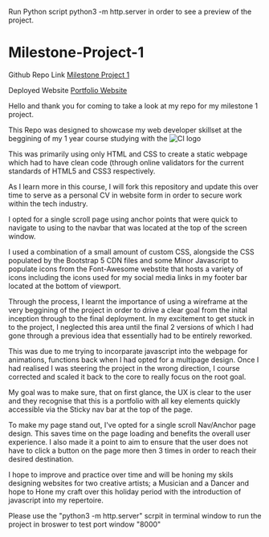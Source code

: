 Run Python script python3 -m http.server in order to see a preview of the project.

# Milestone-Project-1 

Github Repo Link [Milestone Project 1](https://github.com/T-KibCode/Milestone-Project-1-Submission-Copy)

Deployed Website [Portfolio Website](https://t-kibcode.github.io/Milestone-Project-1-Submission-Copy/)



Hello and thank you for coming to take a look at my repo for my milestone 1 project. 

This Repo was designed to showcase my web developer skillset at the beggining of my 1 year course studying with the ![CI logo](https://codeinstitute.s3.amazonaws.com/fullstack/ci_logo_small.png)

This was primarily using only HTML and CSS to create a static webpage which had to have clean code (through online validators for the current standards of HTML5 and CSS3 respectively.

As I learn more in this course, I will fork this repository and update this over time to serve as a personal CV in website form in order to secure work within the tech industry.

I opted for a single scroll page using anchor points that were quick to navigate to using to the navbar that was located at the top of the screen window.

I used a combination of a small amount of custom CSS, alongside the CSS populated by the Bootstrap 5 CDN files and some Minor Javascript to populate icons from the Font-Awesome webstite that hosts a variety of icons including the icons used for my social media links in my footer bar located at the bottom of viewport.

Through the process, I learnt the importance of using a wireframe at the very beggining of the project in order to drive a clear goal from the inital inception through to the final deployment. In my excitement to get stuck in to the project, I neglected this area until the final 2 versions of which I had gone through a previous idea that essentially had to be entirely reworked. 

This was due to me trying to incorparate javascript into the webpage for animations, functions back when I had opted for a multipage design. Once I had realised I was steering the project in the wrong direction, I course corrected and scaled it back to the core to really focus on the root goal.

My goal was to make sure, that on first glance, the UX is clear to the user and they recognise that this is a portfolio with all key elements quickly accessible via the Sticky nav bar at the top of the page. 

To make my page stand out, I've opted for a single scroll Nav/Anchor page design. This saves time on the page loading and benefits the overall user experience. I also made it a point to aim to ensure that the user does not have to click a button on the page more then 3 times in order to reach their desired destination. 

I hope to improve and practice over time and will be honing my skils designing websites for two creative artists; a Musician and a Dancer and hope to Hone my craft over this holiday period with the introduction of javascript into my repertoire.  

Please use the "python3 -m http.server" scrpit in terminal window to run the project in broswer to test port window "8000"
